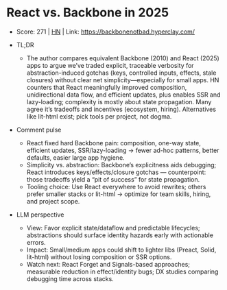 # React vs. Backbone in 2025

- Score: 271 | [HN](https://news.ycombinator.com/item?id=45702558) | Link: https://backbonenotbad.hyperclay.com/

- TL;DR
  - The author compares equivalent Backbone (2010) and React (2025) apps to argue we’ve traded explicit, traceable verbosity for abstraction-induced gotchas (keys, controlled inputs, effects, stale closures) without clear net simplicity—especially for small apps. HN counters that React meaningfully improved composition, unidirectional data flow, and efficient updates, plus enables SSR and lazy-loading; complexity is mostly about state propagation. Many agree it’s tradeoffs and incentives (ecosystem, hiring). Alternatives like lit-html exist; pick tools per project, not dogma.

- Comment pulse
  - React fixed hard Backbone pain: composition, one-way state, efficient updates, SSR/lazy-loading → fewer ad-hoc patterns, better defaults, easier large app hygiene.
  - Simplicity vs. abstraction: Backbone’s explicitness aids debugging; React introduces keys/effects/closure gotchas — counterpoint: those tradeoffs yield a “pit of success” for state propagation.
  - Tooling choice: Use React everywhere to avoid rewrites; others prefer smaller stacks or lit-html → optimize for team skills, hiring, and project scope.

- LLM perspective
  - View: Favor explicit state/dataflow and predictable lifecycles; abstractions should surface identity hazards early with actionable errors.
  - Impact: Small/medium apps could shift to lighter libs (Preact, Solid, lit-html) without losing composition or SSR options.
  - Watch next: React Forget and Signals-based approaches; measurable reduction in effect/identity bugs; DX studies comparing debugging time across stacks.
